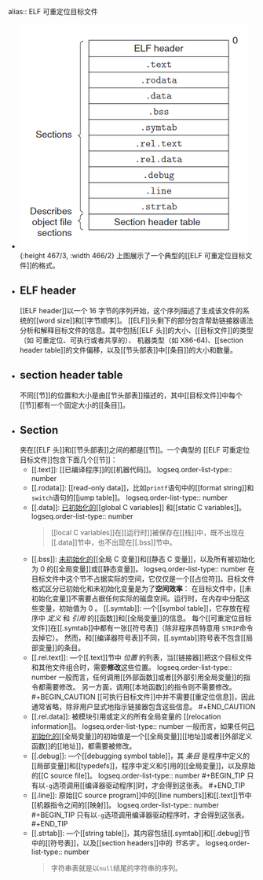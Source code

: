alias:: ELF 可重定位目标文件

- ![image.png](../assets/image_1697608136115_0.png){:height 467/3, :width 466/2}
  上图展示了一个典型的[[ELF 可重定位目标文件]]的格式。
- ## ELF header
  [[ELF header]]以一个 16 字节的序列开始，这个序列描述了生成该文件的系统的[[word size]]和[[字节顺序]]。
  [[ELF]]头剩下的部分包含帮助链接器语法分析和解释目标文件的信息。其中包括[[ELF 头]]的大小、[[目标文件]]的类型（如 可重定位、可执行或者共享的）、 机器类型（如 X86-64)、[[section header table]]的文件偏移，以及[[节头部表]]中[[条目]]的大小和数量。
- ## section header table
  不同[[节]]的位置和大小是由[[节头部表]]描述的，其中[[目标文件]]中每个[[节]]都有一个固定大小的[[条目]]。
- ## Section
  夹在[[ELF 头]]和[[节头部表]]之间的都是[[节]]。一个典型的 [[ELF 可重定位目标文件]]包含下面几个[[节]]：
	- [[.text]]: [[已编译程序]]的[[机器代码]]。
	  logseq.order-list-type:: number
	- [[.rodata]]: [[read-only data]]，比如`printf`语句中的[[format string]]和`switch`语句的[[jump table]]。
	  logseq.order-list-type:: number
	- [[.data]]: [已初始化的]([[已初始化变量]])[[global C variables]] 和[[static C variables]]。
	  logseq.order-list-type:: number
	  > [[local C variables]]在[[运行时]]被保存在[[栈]]中，既不出现在[[.data]]节中，也不出现在[[.bss]]节中。
	- [[.bss]]: [未初始化的]([[未初始化变量]])[[全局 C 变量]]和[[静态 C 变量]]，以及所有被初始化为 0 的[[全局变量]]或[[静态变量]]。
	  logseq.order-list-type:: number
	  在目标文件中这个节不占据实际的空间，它仅仅是一个[[占位符]]。目标文件格式区分已初始化和未初始化变量是为了**空间效率**：
	  在目标文件中，[[未初始化变量]]不需要占据任何实际的磁盘空间。运行时，在内存中分配这些变量，初始值为 0 。
	  [[.symtab]]: —个[[symbol table]]，它存放在程序中 *定义* 和 *引用* 的[[函数]]和[[全局变量]]的信息。
	  每个[[可重定位目标文件]]在[[.symtab]]中都有一张[[符号表]]（除非程序员特意用 `STRIP`命令去掉它）。 
	  然而，和[[编译器符号表]]不同，[[.symtab]]符号表不包含[[局部变量]]的条目。
	- [[.rel.text]]: —个[[.text]]节中 *位置* 的列表，当[[链接器]]把这个目标文件和其他文件组合时，需要**修改**这些位置。
	  logseq.order-list-type:: number
	  一般而言，任何调用[[外部函数]]或者[[外部引用全局变量]]的指令都需要修改。
	  另一方面，调用[[本地函数]]的指令则不需要修改。
	  #+BEGIN_CAUTION
	   [[可执行目标文件]]中并不需要[[重定位信息]]，因此通常省略，除非用户显式地指示链接器包含这些信息。
	  #+END_CAUTION
	- [[.rel.data]]: 被模块引用或定义的所有全局变量的 [[relocation information]]。
	  logseq.order-list-type:: number
	  一般而言，如果任何[已初始化的]([[已初始化变量]])[[全局变量]]的初始值是一个[[全局变量]][[地址]]或者[[外部定义函数]]的[[地址]]，都需要被修改。
	- [[.debug]]: —个[[debugging symbol table]]，其 *条目* 是程序中定义的[[局部变量]]和[[typedefs]]，程序中定义和引用的[[全局变量]]，以及原始的[[C source file]]。
	  logseq.order-list-type:: number
	  #+BEGIN_TIP
	  只有以`-g`选项调用[[编译器驱动程序]]时，才会得到这张表。
	  #+END_TIP
	- [[.line]]: 原始[[C source program]]中的[[line numbers]]和[[.text]]节中[[机器指令之间的[[映射]]。
	  logseq.order-list-type:: number
	  #+BEGIN_TIP
	  只有以`-g`选项调用编译器驱动程序时，才会得到这张表。
	  #+END_TIP
	- [[.strtab]]: —个[[string table]]，其内容包括[[.symtab]]和[[.debug]]节中的[[符号表]]，以及[[section headers]]中的 *节名字* 。
	  logseq.order-list-type:: number
	  >字符串表就是以`null`结尾的字符串的序列。